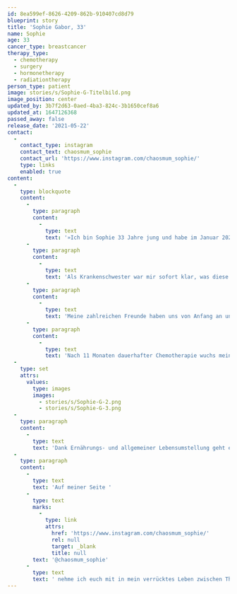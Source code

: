 ```yaml
---
id: 8ea599ef-8626-4209-862b-910407cd8d79
blueprint: story
title: 'Sophie Gabor, 33'
name: Sophie
age: 33
cancer_type: breastcancer
therapy_type:
  - chemotherapy
  - surgery
  - hormonetherapy
  - radiationtherapy
person_type: patient
image: stories/s/Sophie-G-Titelbild.png
image_position: center
updated_by: 3b7f2d63-0aed-4ba3-824c-3b1650cef8a6
updated_at: 1647126368
passed_away: false
release_date: '2021-05-22'
contact:
  -
    contact_type: instagram
    contact_text: chaosmum_sophie
    contact_url: 'https://www.instagram.com/chaosmum_sophie/'
    type: links
    enabled: true
content:
  -
    type: blockquote
    content:
      -
        type: paragraph
        content:
          -
            type: text
            text: '»Ich bin Sophie 33 Jahre jung und habe im Januar 2020 die Diagnose Brustkrebs mit Lungenmetastasen erhalten.'
      -
        type: paragraph
        content:
          -
            type: text
            text: 'Als Krankenschwester war mir sofort klar, was diese Diagnose zu bedeuten hat. Trotzdem habe ich nicht lang gehadert und direkt die Ärmel hochgekrempelt und gesagt: ›das schaffen wir schon‹. Wir: Das bin ich und meine wundervolle Familie und Freunde. Ich bin Mutter von vier Kindern im Alter von 4, 6, 8 und 14 Jahren, sie geben mir täglich die Kraft, die ich brauche, um weiter zu machen.'
      -
        type: paragraph
        content:
          -
            type: text
            text: 'Meine zahlreichen Freunde haben uns von Anfang an unterstützt, sowohl finanziell, als auch mental. So konnte ich auch mein Rezidiv im Dezember 2020 gut verkraften.'
      -
        type: paragraph
        content:
          -
            type: text
            text: 'Nach 11 Monaten dauerhafter Chemotherapie wuchs mein Tumor plötzlich wieder. Amputation der linken Brust sowie Entfernung von 20 Lymphknoten folgte. Seit Januar 2021 befinde ich mich in Antihormontherapie, nehme Kisquali und hatte 30 Bestrahlungen.'
  -
    type: set
    attrs:
      values:
        type: images
        images:
          - stories/s/Sophie-G-2.png
          - stories/s/Sophie-G-3.png
  -
    type: paragraph
    content:
      -
        type: text
        text: 'Dank Ernährungs- und allgemeiner Lebensumstellung geht es mir wieder richtig gut, ich bin froh über alles, was ich genießen kann und bin gespannt was das Leben noch für mich und meine Familie bereithält. Ich versuche immer das Positive zu sehen und lebe viel bewusster und intensiver seit ich die Diagnose erhalten habe.'
  -
    type: paragraph
    content:
      -
        type: text
        text: 'Auf meiner Seite '
      -
        type: text
        marks:
          -
            type: link
            attrs:
              href: 'https://www.instagram.com/chaosmum_sophie/'
              rel: null
              target: _blank
              title: null
        text: '@chaosmum_sophie'
      -
        type: text
        text: ' nehme ich euch mit in mein verrücktes Leben zwischen Therapie, Kindergarten, Homeschooling und normalen Alltag ♥️«'
---
```

